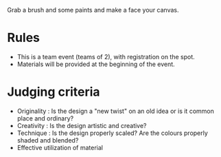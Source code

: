 <!-- TITLE: Paint A Face -->
<!-- SUBTITLE: Grab a brush and some paints and make a face your canvas. -->

Grab a brush and some paints and make a face your canvas.

# Rules
* This is a team event (teams of 2), with registration on the spot.
* Materials will be provided at the beginning of the event.

# Judging criteria
* Originality : Is the design a "new twist" on an old idea or is it common place and ordinary?
* Creativity : Is the design artistic and creative?
* Technique : Is the design properly scaled? Are the colours properly shaded and blended?
* Effective utilization of material